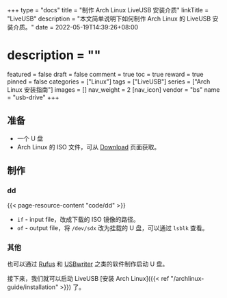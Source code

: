 +++
type = "docs"
title = "制作 Arch Linux LiveUSB 安装介质"
linkTitle = "LiveUSB"
description = "本文简单说明下如何制作 Arch Linux 的 LiveUSB 安装介质。"
date = 2022-05-19T14:39:26+08:00
# description = ""
featured = false
draft = false
comment = true
toc = true
reward = true
pinned = false
categories = ["Linux"]
tags = ["LiveUSB"]
series = ["Arch Linux 安装指南"]
images = []
nav_weight = 2
[nav_icon]
vendor = "bs"
name = "usb-drive"
+++

## 准备

- 一个 U 盘
- Arch Linux 的 ISO 文件，可从 [Download](https://archlinux.org/download/) 页面获取。

## 制作

### dd

{{< page-resource-content "code/dd" >}}

- `if` - input file，改成下载的 ISO 镜像的路径。
- `of` - output file，将 `/dev/sdx` 改为挂载的 U 盘，可以通过 `lsblk` 查看。

### 其他

也可以通过 [Rufus](https://rufus.ie/) 和 [USBwriter](https://sourceforge.net/p/usbwriter/wiki/Documentation/) 之类的软件制作启动 U 盘。

接下来，我们就可以启动 LiveUSB [安装 Arch Linux]({{< ref "/archlinux-guide/installation" >}}) 了。
